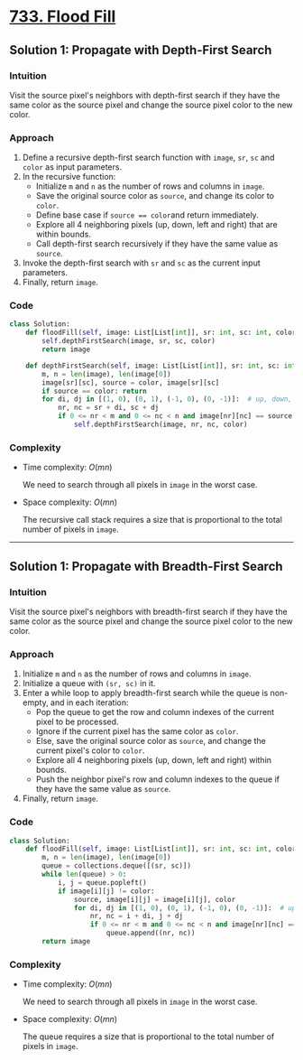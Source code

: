 # [733. Flood Fill](https://leetcode.com/problems/flood-fill/solutions/4098937/flood-fill-python-easy-explanations/)

## Solution 1: Propagate with Depth-First Search

### Intuition

Visit the source pixel's neighbors with depth-first search if they have the same color as the source pixel and change the source pixel color to the new color.

### Approach

1. Define a recursive depth-first search function with `image`, `sr`, `sc` and `color` as input parameters.
1. In the recursive function:
   - Initialize `m` and `n` as the number of rows and columns in `image`.
   - Save the original source color as `source`, and change its color to `color`.
   - Define base case if `source == color`and return immediately.
   - Explore all 4 neighboring pixels (up, down, left and right) that are within bounds.
   - Call depth-first search recursively if they have the same value as `source`.
1. Invoke the depth-first search with `sr` and `sc` as the current input parameters.
1. Finally, return `image`.

### Code

```python
class Solution:
    def floodFill(self, image: List[List[int]], sr: int, sc: int, color: int) -> List[List[int]]:
        self.depthFirstSearch(image, sr, sc, color)
        return image

    def depthFirstSearch(self, image: List[List[int]], sr: int, sc: int, color: int) -> None:
        m, n = len(image), len(image[0])
        image[sr][sc], source = color, image[sr][sc]
        if source == color: return
        for di, dj in [(1, 0), (0, 1), (-1, 0), (0, -1)]:  # up, down, left, right
            nr, nc = sr + di, sc + dj
            if 0 <= nr < m and 0 <= nc < n and image[nr][nc] == source:
                self.depthFirstSearch(image, nr, nc, color)
```

### Complexity

- Time complexity: $O(mn)$

  We need to search through all pixels in `image` in the worst case.

- Space complexity: $O(mn)$

  The recursive call stack requires a size that is proportional to the total number of pixels in `image`.

---

## Solution 1: Propagate with Breadth-First Search

### Intuition

Visit the source pixel's neighbors with breadth-first search if they have the same color as the source pixel and change the source pixel color to the new color.

### Approach

1. Initialize `m` and `n` as the number of rows and columns in `image`.
1. Initialize a queue with `(sr, sc)` in it.
1. Enter a while loop to apply breadth-first search while the queue is non-empty, and in each iteration:
   - Pop the queue to get the row and column indexes of the current pixel to be processed.
   - Ignore if the current pixel has the same color as `color`.
   - Else, save the original source color as `source`, and change the current pixel's color to `color`.
   - Explore all 4 neighboring pixels (up, down, left and right) within bounds.
   - Push the neighbor pixel's row and column indexes to the queue if they have the same value as `source`.
1. Finally, return `image`.

### Code

```python
class Solution:
    def floodFill(self, image: List[List[int]], sr: int, sc: int, color: int) -> List[List[int]]:
        m, n = len(image), len(image[0])
        queue = collections.deque([(sr, sc)])
        while len(queue) > 0:
            i, j = queue.popleft()
            if image[i][j] != color:
                source, image[i][j] = image[i][j], color
                for di, dj in [(1, 0), (0, 1), (-1, 0), (0, -1)]:  # up, down, left, right
                    nr, nc = i + di, j + dj
                    if 0 <= nr < m and 0 <= nc < n and image[nr][nc] == source:
                        queue.append((nr, nc))
        return image
```

### Complexity

- Time complexity: $O(mn)$

  We need to search through all pixels in `image` in the worst case.

- Space complexity: $O(mn)$

  The queue requires a size that is proportional to the total number of pixels in `image`.
